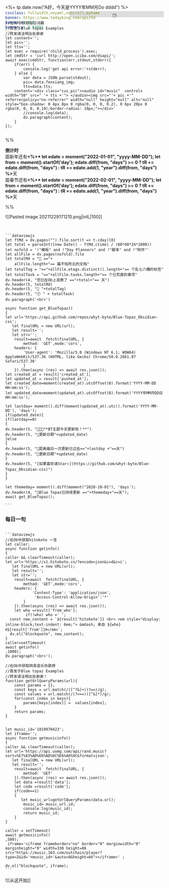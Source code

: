 ```yaml
---
cssclass: fullwidth,noyaml,noscroll,myhome
banner: https://www.todaybing.com/api/hd
banner_x: 0.6
banner_y: 0.63001
---
```


 <div style=" margin-top: -110px;"> <div style="float:left"><%+ tp.date.now("A好，今天是YYYY年MM月Do dddd") %></div> <iframe style="float:right; margin-top:3px" width="300" scrolling="no" height="20" frameborder="0" allowtransparency="true" src="https://i.tianqi.com?c=code&id=34&bdc=%23&icon=4&site=14"></iframe>
</div>
</div> <br><br>		

```dataviewjs
//在Ob中获取每日词霸
//首发于Blue topaz Examples 
//转发请注明出处谢谢
let content='';
let pic='';
let tts='';
let exec = require('child_process').exec; 
let cmdStr = 'curl http://open.iciba.com/dsapi/';
await exec(cmdStr, function(err,stdout,stderr){
    if(err) {
        console.log('get api error:'+stderr);
    } else {
        var data = JSON.parse(stdout);
		pic= data.fenxiang_img;
		tts=data.tts;
	content='<div class="cus_pic"><audio id="music"  controls  width="50" src=" '+ tts +'"> </audio><img src="'+ pic +'" referrerpolicy="no-referrer" width="null" height="null" alt="null" style="box-shadow: 0 4px 8px 0 rgba(0, 0, 0, 0.2), 0 6px 20px 0 rgba(0, 0, 0, 0.19);border-radius: 10px;"></div>'
        //console.log(data);
		dv.paragraph(content);
    }
});


```



%%
<p class="stickies" >
<strong>倒计时</strong></br>距新年还有<strong><%+* let edate = moment("2022-01-01", "yyyy-MM-DD"); let from = moment().startOf('day'); edate.diff(from, "days") >= 0 ? tR += edate.diff(from, "days") : tR += edate.add(1, "year").diff(from, "days") %></strong>天
</br>距春节还有<strong><%+* let edate = moment("2022-02-01", "yyyy-MM-DD"); let from = moment().startOf('day'); edate.diff(from, "days") >= 0 ? tR += edate.diff(from, "days") : tR += edate.add(1, "year").diff(from, "days") %></strong>天
</p>
%%

![[Pasted image 20211229171215.png|inlL|100]]

<br>


````ad-col2
```dataviewjs
let ftMd = dv.pages("").file.sort(t => t.cday)[0]
let total = parseInt([new Date() - ftMd.ctime] / (60*60*24*1000))
let nofold = '!"模板" and !"Day Planners" and !"脚本" and !"附件"'
let allFile = dv.pages(nofold).file
let totalMd = "📄 =="+
	allFile.length+"== 篇不知所云的文档"
let totalTag = "=="+allFile.etags.distinct().length+"== 个乱七八糟的标签"
let totalTask = "=="+allFile.tasks.length+"== 个已荒废的事项"
dv.header(4, "您已在Ob上浪费了 =="+total+"== 天")
dv.header(5, totalMd)
dv.header(5, "🔖 "+totalTag)
dv.header(5, "🕗 " + totalTask)
dv.paragraph('<br>')

async function get_BlueTopaz() 
{
let url='https://api.github.com/repos/whyt-byte/Blue-Topaz_Obsidian-css';
   let finalURL = new URL(url);
   let result='';
   let str='';
	result=await  fetch(finalURL, {
		method: 'GET',mode:'cors',
	headers: {
		'User-agent': 'Mozilla/5.0 (Windows NT 6.1; WOW64) AppleWebKit/537.36 (KHTML, like Gecko) Chrome/50.0.2661.87 Safari/537.36'
		}
	}).then(async (res) => await res.json());
let created_at = result['created_at'];
let updated_at = result['pushed_at'];
let created_date=moment(created_at).utcOffset(8).format('YYYY-MM-DD HH:mm:ss');
let updated_date=moment(updated_at).utcOffset(8).format('YYYY年MM月DD日 HH:mm:ss');

let lastday= moment().diff(moment(updated_at).utc().format('YYYY-MM-DD'), 'days');
if(updated_date){
if(lastday==0)
{
dv.header(5, "🎉🎉🎉**BT主题今天更新啦！**")
dv.header(5, "📅更新日期"+updated_date)
}else
{
dv.header(5, "🚀距离最后一次更新已过去=="+lastday +"==天")
dv.header(5, "📅更新日期"+updated_date)
}
dv.header(5, "[如果喜欢请Star⭐](https://github.com/whyt-byte/Blue-Topaz_Obsidian-css)")
}
}

let themeday= moment().diff(moment("2020-10-01"), 'days');
dv.header(4, "🥑Blue Topaz已持续更新 =="+themeday+"==天");
await get_BlueTopaz();

```
`````


###  每日一句
````ad-col2

```dataviewjs
//在Ob中获取hitokoto 一言
let caller;
async function getinfo() 
{
caller && clearTimeout(caller);
let url='https://v1.hitokoto.cn/?encode=json&c=d&c=i';
   let finalURL = new URL(url);
   let result='';
   let str='';
	result=await  fetch(finalURL, {
		method: 'GET',mode:'cors',
	headers: {
			'Content-Type': 'application/json',
			 'Access-Control-Allow-Origin':'*'
		}
	}).then(async (res) => await res.json());
	let who =result['from_who'];
		 if(!who) who =' ';
  const new_content = `${result['hitokoto']} <br> <em style="display: inline-block;text-indent: 6em;"> &mdash; 来自 ${who}  《${result['from']}》</em>`; 
  dv.el("blockquote", new_content);
}
caller=setTimeout(
await getinfo()
,1000);
dv.paragraph('<br>');

//在Ob中获取网易音乐热歌榜
//首发于Blue topaz Examples 
//转发请注明出处谢谢！
function getUrlQueryParams(url){
	const params = {};
	const keys = url.match(/([^?&]+)(?==)/g);
	const values = url.match(/(?<==)([^&]*)/g);
	for(const index in keys){
		params[keys[index]] =  values[index];
	}
	return params;
}


let music_id='1819970423';
let iframe='';
async function getmusicinfo() 
{
caller && clearTimeout(caller);
let url='https://api.uomg.com/api/rand.music?sort=%E7%83%AD%E6%AD%8C%E6%A6%9C&format=json';
   let finalURL = new URL(url);
   let result='';
	result=await  fetch(finalURL, {
		method: 'GET'
	}).then(async (res) => await res.json());
	let data =result['data'];
	let code =result['code'];
	if(code==1)
	{
	   let music_url=getUrlQueryParams(data.url);
		music_id= music_url.id;
		console.log(music_id);
		return music_id;
	}
}

caller = setTimeout(
await getmusicinfo()
,500);
 iframe='<iframe frameborder="no" border="0" marginwidth="0" marginheight="0" width=330 height=86 src="https://music.163.com/outchain/player?type=2&id='+music_id+'&auto=0&height=66"></iframe>' ;

dv.el("blockquote", iframe);
```

````


![[从这开始]]


<br>

